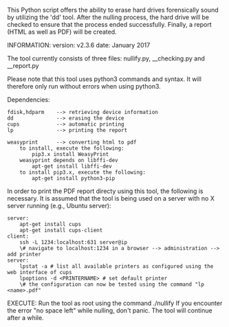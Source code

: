 This Python script offers the ability to erase hard drives forensically sound by utilizing the 'dd' tool. After the nulling
process, the hard drive will be checked to ensure that the process ended successfully. Finally, a report (HTML as well as PDF)
will be created.

INFORMATION:
	version: v2.3.6
	date: January 2017

The tool currently consists of three files: nullify.py, __checking.py and __report.py

Please note that this tool uses python3 commands and syntax. It will therefore only run without errors when using python3.


Dependencies:

	fdisk,hdparm 	--> retrieving device information
	dd 	   			--> erasing the device
	cups   			--> automatic printing
	lp     			--> printing the report

	weasyprint 		--> converting html to pdf
		to install, execute the following:
			pip3.x install WeasyPrint
		weasyprint depends on libffi-dev
			apt-get install libffi-dev
		to install pip3.x, execute the following:
			apt-get install python3-pip

In order to print the PDF report directy using this tool, the following is necessary. It is assumed that the tool
is being used on a server with no X server running (e.g., Ubuntu server):

	server:
		apt-get install cups
		apt-get install cups-client
	client:
		ssh -L 1234:localhost:631 server@ip
		\# navigate to localhost:1234 in a browser --> administration --> add printer
	server:
		lpstat -a # list all available printers as configured using the web interface of cups
		lpoptions -d <PRINTERNAME> # set default printer
		\# the configuration can now be tested using the command "lp <name>.pdf"

EXECUTE:
Run the tool as root using the command ./nullify
If you encounter the error "no space left" while nulling, don't panic. The tool will continue after a while.